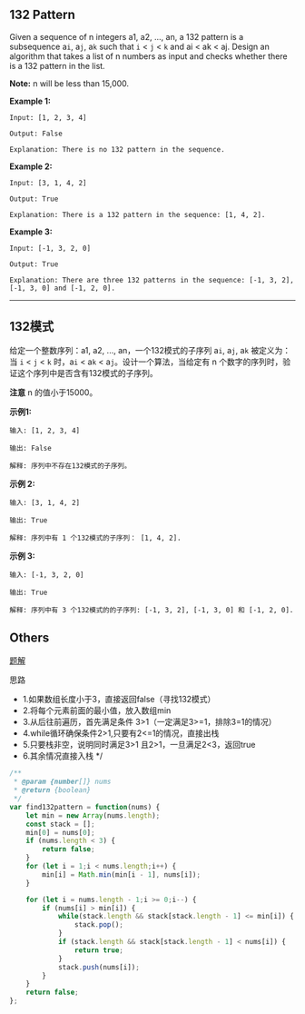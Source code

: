 ## 132 Pattern

Given a sequence of n integers a1, a2, ..., an, a 132 pattern is a subsequence a`i`, a`j`, a`k` such that `i` < `j` < `k` and ai < ak < aj. Design an algorithm that takes a list of n numbers as input and checks whether there is a 132 pattern in the list.

**Note:** n will be less than 15,000.

**Example 1:**

    Input: [1, 2, 3, 4]

    Output: False

    Explanation: There is no 132 pattern in the sequence.

**Example 2:**

    Input: [3, 1, 4, 2]

    Output: True

    Explanation: There is a 132 pattern in the sequence: [1, 4, 2].

**Example 3:**

    Input: [-1, 3, 2, 0]

    Output: True

    Explanation: There are three 132 patterns in the sequence: [-1, 3, 2], [-1, 3, 0] and [-1, 2, 0].

---

## 132模式

给定一个整数序列：a1, a2, ..., an，一个132模式的子序列 a`i`, a`j`, a`k` 被定义为：当 `i` < `j` < `k` 时，a`i` < a`k` < a`j`。设计一个算法，当给定有 n 个数字的序列时，验证这个序列中是否含有132模式的子序列。

**注意** n 的值小于15000。

**示例1:**

    输入: [1, 2, 3, 4]

    输出: False

    解释: 序列中不存在132模式的子序列。

**示例 2:**

    输入: [3, 1, 4, 2]

    输出: True

    解释: 序列中有 1 个132模式的子序列： [1, 4, 2].

**示例 3:**

    输入: [-1, 3, 2, 0]

    输出: True

    解释: 序列中有 3 个132模式的的子序列: [-1, 3, 2], [-1, 3, 0] 和 [-1, 2, 0].

## Others

[题解](https://leetcode-cn.com/problems/132-pattern/solution/132mo-shi-by-leetcode-2/)

思路
- 1.如果数组长度小于3，直接返回false（寻找132模式）
- 2.将每个元素前面的最小值，放入数组min
- 3.从后往前遍历，首先满足条件 3>1（一定满足3>=1，排除3=1的情况）
- 4.while循环确保条件2>1,只要有2<=1的情况，直接出栈
- 5.只要栈非空，说明同时满足3>1 且2>1，一旦满足2<3，返回true
- 6.其余情况直接入栈 */

```javascript
/**
 * @param {number[]} nums
 * @return {boolean}
 */
var find132pattern = function(nums) {
    let min = new Array(nums.length);
    const stack = [];
    min[0] = nums[0];
    if (nums.length < 3) {
        return false;
    }
    for (let i = 1;i < nums.length;i++) {
        min[i] = Math.min(min[i - 1], nums[i]);
    }

    for (let i = nums.length - 1;i >= 0;i--) {
        if (nums[i] > min[i]) {
            while(stack.length && stack[stack.length - 1] <= min[i]) {
                stack.pop();
            }
            if (stack.length && stack[stack.length - 1] < nums[i]) {
                return true;
            }
            stack.push(nums[i]);
        }
    }
    return false;
};
```

